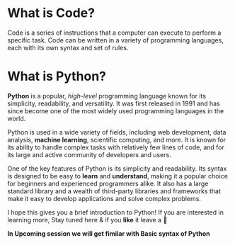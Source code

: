 #  What is Code?
Code is a series of instructions that a computer can execute to perform a specific task. Code can be written in a variety of programming languages, each with its own syntax and set of rules.
# What is Python?

**Python** is a popular, *high-level* programming language known for its simplicity, readability, and versatility. It was first released in 1991 and has since become one of the most widely used programming languages in the world.

Python is used in a wide variety of fields, including web development, data analysis, **machine learning**, scientific computing, and more. It is known for its ability to handle complex tasks with relatively few lines of code, and for its large and active community of developers and users.

One of the key features of Python is its simplicity and readability. Its syntax is designed to be easy to **learn** and **understand**, making it a popular choice for beginners and experienced programmers alike. It also has a large standard library and a wealth of third-party libraries and frameworks that make it easy to develop applications and solve complex problems.

I hope this gives you a brief introduction to Python! If you are interested in learning more, Stay tuned here & if you **like** it leave a 🌟

**In Upcoming session we will get fimilar with Basic syntax of Python**